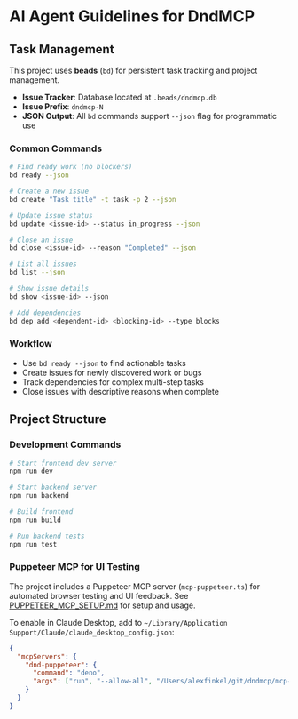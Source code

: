 # AI Agent Guidelines for DndMCP

## Task Management

This project uses **beads** (`bd`) for persistent task tracking and project management.

- **Issue Tracker**: Database located at `.beads/dndmcp.db`
- **Issue Prefix**: `dndmcp-N`
- **JSON Output**: All `bd` commands support `--json` flag for programmatic use

### Common Commands

```bash
# Find ready work (no blockers)
bd ready --json

# Create a new issue
bd create "Task title" -t task -p 2 --json

# Update issue status
bd update <issue-id> --status in_progress --json

# Close an issue
bd close <issue-id> --reason "Completed" --json

# List all issues
bd list --json

# Show issue details
bd show <issue-id> --json

# Add dependencies
bd dep add <dependent-id> <blocking-id> --type blocks
```

### Workflow

- Use `bd ready --json` to find actionable tasks
- Create issues for newly discovered work or bugs
- Track dependencies for complex multi-step tasks
- Close issues with descriptive reasons when complete

## Project Structure

### Development Commands

```bash
# Start frontend dev server
npm run dev

# Start backend server
npm run backend

# Build frontend
npm run build

# Run backend tests
npm run test
```

### Puppeteer MCP for UI Testing

The project includes a Puppeteer MCP server (`mcp-puppeteer.ts`) for automated browser testing and UI feedback. See [PUPPETEER_MCP_SETUP.md](./PUPPETEER_MCP_SETUP.md) for setup and usage.

To enable in Claude Desktop, add to `~/Library/Application Support/Claude/claude_desktop_config.json`:

```json
{
  "mcpServers": {
    "dnd-puppeteer": {
      "command": "deno",
      "args": ["run", "--allow-all", "/Users/alexfinkel/git/dndmcp/mcp-puppeteer.ts"]
    }
  }
}
```
